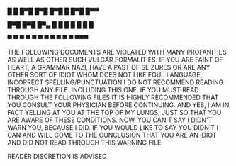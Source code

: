 █   █ █▀█ █▀█ █▀█ █ █▀█ █▀▀

 █▀█  █▀█ █▀▄ █ █ █ █ █ █ █

 ▀ ▀  ▀ ▀ ▀ ▀ ▀ ▀ ▀ ▀ ▀ ▀▀▀

 THE FOLLOWING DOCUMENTS ARE VIOLATED WITH MANY PROFANITIES AS WELL AS OTHER SUCH VULGAR FORMALITIES.
IF YOU ARE FAINT OF HEART, A GRAMMAR NAZI, HAVE A PAST OF SEIZURES OR ARE ANY OTHER SORT OF IDIOT
WHOM DOES NOT LIKE FOUL LANGUAGE, INCORRECT SPELLING/PUNCTUATION I DO NOT RECOMMEND READING THROUGH
ANY FILE. INCLUDING THIS ONE.
IF YOU MUST READ THROUGH THE FOLLOWING FILES IT IS HIGHLY RECOMMENDED THAT YOU CONSULT YOUR
PHYSICIAN BEFORE CONTINUING.
AND YES, I AM IN FACT YELLING AT YOU AT THE TOP OF MY LUNGS, JUST SO THAT YOU ARE AWARE OF THESE
CONDITIONS.
NOW, YOU CAN'T SAY I DIDN'T WARN YOU, BECAUSE I DID. IF YOU WOULD LIKE TO SAY YOU DIDN'T I CAN AND WILL
COME TO THE CONCLUSION THAT YOU ARE AN IDIOT AND DID NOT READ THROUGH THIS WARNING FILE.

READER DISCRETION IS ADVISED